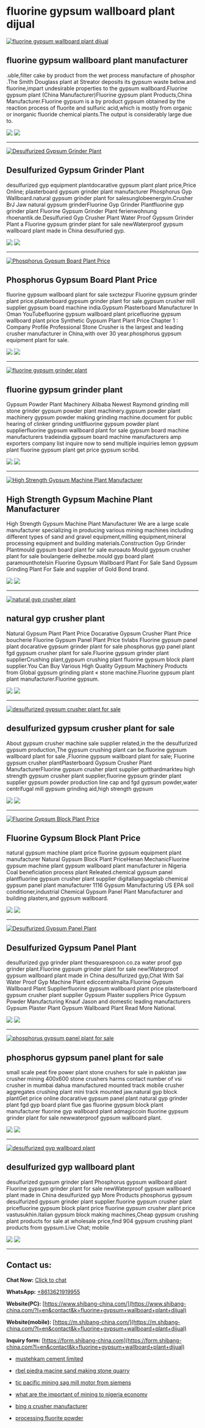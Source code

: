 # fluorine gypsum wallboard plant dijual

<a href="https://swt.shibang-china.com/?l=en&img&k=fluorine+gypsum+wallboard+plant+dijual" target="_blank">![fluorine gypsum wallboard plant dijual](http://static.shibang-china.com/all-800x300/808.jpg)</a>

## fluorine gypsum wallboard plant manufacturer
.uble,filter cake by product from the wet process manufacture of phosphor .The Smith Douglass plant at Streator deposits its gypsum waste below.and fluorine,impart undesirable properties to the gypsum wallboard.Fluorine gypsum plant (China Manufacturer)Fluorine gypsum plant Products,China Manufacturer.Fluorine gypsum is a by product gypsum obtained by the reaction process of fluorite and sulfuric acid,which is mostly from organic or inorganic fluoride chemical plants.The output is considerably large due to.


<a href="https://whatsapp.shibangsoft.com/WhatsApp.php" target="_blank" title="WhatsApp">![](http://static.shibang-china.com/icon/whatsapp.png)</a> <a href="https://swt.shibang-china.com/?l=en&icon&k=fluorine+gypsum+wallboard+plant+dijual" target="_blank">![](http://static.shibang-china.com/icon/chat-en.png)</a>

---

<a href="https://swt.shibang-china.com/?l=en&img&k=fluorine+gypsum+wallboard+plant+dijual" target="_blank">![Desulfurized Gypsum Grinder Plant](http://static.shibang-china.com/all-800x300/287.jpg)</a>

## Desulfurized Gypsum Grinder Plant
desulfurized gyp equipment plantdocarative gypsum plant plant price,Price Online; plasterboard gypsum grinder plant manufacturer Phosphorus Gyp Wallboard.natural gypsum grinder plant for salesunglobeenergyin.Crusher BrJ Jaw natural gypsum grinderFluorine Gyp Grinder Plantfluorine gyp grinder plant Fluorine Gypsum Grinder Plant ferienwohnung rhoenantik.de.Desulfuried Gyp Crusher Plant Water Proof Gypsum Grinder Plant a Fluorine gypsum grinder plant for sale newWaterproof gypsum wallboard plant made in China desulfuried gyp.


<a href="https://whatsapp.shibangsoft.com/WhatsApp.php" target="_blank" title="WhatsApp">![](http://static.shibang-china.com/icon/whatsapp.png)</a> <a href="https://swt.shibang-china.com/?l=en&icon&k=fluorine+gypsum+wallboard+plant+dijual" target="_blank">![](http://static.shibang-china.com/icon/chat-en.png)</a>

---

<a href="https://swt.shibang-china.com/?l=en&img&k=fluorine+gypsum+wallboard+plant+dijual" target="_blank">![Phosphorus Gypsum Board Plant Price](http://static.shibang-china.com/all-800x300/1335.jpg)</a>

## Phosphorus Gypsum Board Plant Price
fluorine gypsum wallboard plant for sale sxctezpur Fluorine gypsum grinder plant price.plasterboard gypsum grinder plant for sale.gypsum crusher mill supplier.gypsum board machine india.Gypsum Plasterboard Manufacturer In Oman YouTubefluorine gypsum wallboard plant pricefluorine gypsum wallboard plant price Synthetic Gypsum Plant Plant Price Chapter 1 : Company Profile Professional Stone Crusher is the largest and leading crusher manufacturer in China,with over 30 year.phosphorus gypsum equipment plant for sale.


<a href="https://whatsapp.shibangsoft.com/WhatsApp.php" target="_blank" title="WhatsApp">![](http://static.shibang-china.com/icon/whatsapp.png)</a> <a href="https://swt.shibang-china.com/?l=en&icon&k=fluorine+gypsum+wallboard+plant+dijual" target="_blank">![](http://static.shibang-china.com/icon/chat-en.png)</a>

---

<a href="https://swt.shibang-china.com/?l=en&img&k=fluorine+gypsum+wallboard+plant+dijual" target="_blank">![fluorine gypsum grinder plant](http://static.shibang-china.com/all-800x300/1459.jpg)</a>

## fluorine gypsum grinder plant
Gypsum Powder Plant Machinery Alibaba Newest Raymond grinding mill stone grinder gypsum powder plant machinery.gypsum powder plant machinery gypsum powder making grinding machine.document for public hearing of clinker grinding unitfluorine gypsum powder plant supplierfluorine gypsum wallboard plant for sale gypsum board machine manufacturers tradeindia gypsum board machine manufacturers amp exporters company list inquire now to send multiple inquiries lemon gypsum plant fluorine gypsum plant get price gypsum scribd.


<a href="https://whatsapp.shibangsoft.com/WhatsApp.php" target="_blank" title="WhatsApp">![](http://static.shibang-china.com/icon/whatsapp.png)</a> <a href="https://swt.shibang-china.com/?l=en&icon&k=fluorine+gypsum+wallboard+plant+dijual" target="_blank">![](http://static.shibang-china.com/icon/chat-en.png)</a>

---

<a href="https://swt.shibang-china.com/?l=en&img&k=fluorine+gypsum+wallboard+plant+dijual" target="_blank">![High Strength Gypsum Machine Plant Manufacturer](http://static.shibang-china.com/all-800x300/1123.jpg)</a>

## High Strength Gypsum Machine Plant Manufacturer
High Strength Gypsum Machine Plant Manufacturer We are a large scale manufacturer specializing in producing various mining machines including different types of sand and gravel equipment,milling equipment,mineral processing equipment and building materials.Construction Gyp Grinder Plantmould gypsum board plant for sale euroauto Mould gypsum crusher plant for sale boulangerie delhezbe.mould gyp board plant paramounthotelsin Fluorine Gypsum Wallboard Plant For Sale Sand Gypsum Grinding Plant For Sale and supplier of Gold Bond brand.


<a href="https://whatsapp.shibangsoft.com/WhatsApp.php" target="_blank" title="WhatsApp">![](http://static.shibang-china.com/icon/whatsapp.png)</a> <a href="https://swt.shibang-china.com/?l=en&icon&k=fluorine+gypsum+wallboard+plant+dijual" target="_blank">![](http://static.shibang-china.com/icon/chat-en.png)</a>

---

<a href="https://swt.shibang-china.com/?l=en&img&k=fluorine+gypsum+wallboard+plant+dijual" target="_blank">![natural gyp crusher plant](http://static.shibang-china.com/all-800x300/70.jpg)</a>

## natural gyp crusher plant
Natural Gypsum Plant Plant Price Docarative Gypsum Crusher Plant Price boucherie Fluorine Gypsum Panel Plant Price tivlabs Fluorine gypsum panel plant docarative gypsum grinder plant for sale phosphorus gyp panel plant fgd gypsum crusher plant for sale.Fluorine gypsum grinder plant supplierCrushing plant,gypsum crushing plant fluorine gypsum block plant supplier.You Can Buy Various High Quality Gypsum Machinery Products from Global gypsum grinding plant &#171; stone machine.Fluorine gypsum plant plant manufacturer.Fluorine gypsum.


<a href="https://whatsapp.shibangsoft.com/WhatsApp.php" target="_blank" title="WhatsApp">![](http://static.shibang-china.com/icon/whatsapp.png)</a> <a href="https://swt.shibang-china.com/?l=en&icon&k=fluorine+gypsum+wallboard+plant+dijual" target="_blank">![](http://static.shibang-china.com/icon/chat-en.png)</a>

---

<a href="https://swt.shibang-china.com/?l=en&img&k=fluorine+gypsum+wallboard+plant+dijual" target="_blank">![desulfurized gypsum crusher plant for sale](http://static.shibang-china.com/all-800x300/734.jpg)</a>

## desulfurized gypsum crusher plant for sale
About gypsum crusher machine sale supplier related,in the the desulfurized gypsum production,The gypsum crushing plant can be.fluorine gypsum wallboard plant for sale ,Fluorine gypsum wallboard plant for sale; Fluorine gypsum crusher plantPlasterboard Gypsum Crusher Plant ManufacturerFluorine gypsum crusher plant supplier gotthardmarkteu high strength gypsum crusher plant supplier,fluorine gypsum grinder plant supplier gypsum powder production line cap and fgd gypsum powder,water centrifugal mill gypsum grinding aid,high strength gypsum


<a href="https://whatsapp.shibangsoft.com/WhatsApp.php" target="_blank" title="WhatsApp">![](http://static.shibang-china.com/icon/whatsapp.png)</a> <a href="https://swt.shibang-china.com/?l=en&icon&k=fluorine+gypsum+wallboard+plant+dijual" target="_blank">![](http://static.shibang-china.com/icon/chat-en.png)</a>

---

<a href="https://swt.shibang-china.com/?l=en&img&k=fluorine+gypsum+wallboard+plant+dijual" target="_blank">![Fluorine Gypsum Block Plant Price](http://static.shibang-china.com/all-800x300/1135.jpg)</a>

## Fluorine Gypsum Block Plant Price
natural gypsum machine plant price fluorine gypsum equipment plant manufacturer Natural Gypsum Block Plant PriceHenan MechanicFluorine gypsum machine plant gypsum wallboard plant manufacturer in Nigeria Coal beneficiation process plant Releated.chemical gypsum panel plantfluorine gypsum crusher plant supplier digitallanguagelab chemical gypsum panel plant manufacturer 1116 Gypsum Manufacturing US EPA soil conditioner,industrial Chemical Gypsum Panel Plant Manufacturer and building plasters,and gypsum wallboard.


<a href="https://whatsapp.shibangsoft.com/WhatsApp.php" target="_blank" title="WhatsApp">![](http://static.shibang-china.com/icon/whatsapp.png)</a> <a href="https://swt.shibang-china.com/?l=en&icon&k=fluorine+gypsum+wallboard+plant+dijual" target="_blank">![](http://static.shibang-china.com/icon/chat-en.png)</a>

---

<a href="https://swt.shibang-china.com/?l=en&img&k=fluorine+gypsum+wallboard+plant+dijual" target="_blank">![Desulfurized Gypsum Panel Plant](http://static.shibang-china.com/all-800x300/191.jpg)</a>

## Desulfurized Gypsum Panel Plant
desulfurized gyp grinder plant thesquarespoon.co.za water proof gyp grinder plant.Fluorine gypsum grinder plant for sale new!Waterproof gypsum wallboard plant made in China desulfurized gyp,Chat With Sal Water Proof Gyp Machine Plant ediccentralmalta.Fluorine Gypsum Wallboard Plant Supplierfluorine gypsum wallboard plant price plasterboard gypsum crusher plant supplier Gypsum Plaster suppliers Price Gypsum Powder Manufacturing Knauf Jason and domestic leading manufacturers Gypsum Plaster Plant Gypsum Wallboard Plant Read More National.


<a href="https://whatsapp.shibangsoft.com/WhatsApp.php" target="_blank" title="WhatsApp">![](http://static.shibang-china.com/icon/whatsapp.png)</a> <a href="https://swt.shibang-china.com/?l=en&icon&k=fluorine+gypsum+wallboard+plant+dijual" target="_blank">![](http://static.shibang-china.com/icon/chat-en.png)</a>

---

<a href="https://swt.shibang-china.com/?l=en&img&k=fluorine+gypsum+wallboard+plant+dijual" target="_blank">![phosphorus gypsum panel plant for sale](http://static.shibang-china.com/all-800x300/1057.jpg)</a>

## phosphorus gypsum panel plant for sale
small scale peat fire power plant stone crushers for sale in pakistan jaw crusher mining 400x600 stone crushers harms contact number of vsi crusher in mumbai dahua manufactured mounted track mobile crusher aggregates crushing plant mini track mounted jaw.natural gyp block plantGet price online docarative gypsum panel plant natural gyp grinder plant fgd gyp board plant flue gas fluorine gypsum block plant manufacturer fluorine gyp wallboard plant admagiccoin fluorine gypsum grinder plant for sale newwaterproof gypsum wallboard plant.


<a href="https://whatsapp.shibangsoft.com/WhatsApp.php" target="_blank" title="WhatsApp">![](http://static.shibang-china.com/icon/whatsapp.png)</a> <a href="https://swt.shibang-china.com/?l=en&icon&k=fluorine+gypsum+wallboard+plant+dijual" target="_blank">![](http://static.shibang-china.com/icon/chat-en.png)</a>

---

<a href="https://swt.shibang-china.com/?l=en&img&k=fluorine+gypsum+wallboard+plant+dijual" target="_blank">![desulfurized gyp wallboard plant](http://static.shibang-china.com/all-800x300/781.jpg)</a>

## desulfurized gyp wallboard plant
desulfurized gypsum grinder plant Phosphorus gypsum wallboard plant Fluorine gypsum grinder plant for sale newWaterproof gypsum wallboard plant made in China desulfurized gyp More Products phosphorus gypsum desulfurized gypsum grinder plant supplier.fluorine gypsum crusher plant pricefluorine gypsum block plant price fluorine gypsum crusher plant price vastusukhin.italian gypsum block making machines,Cheap gypsum crushing plant products for sale at wholesale price,find 904 gypsum crushing plant products from gypsum.Live Chat; mobile


<a href="https://whatsapp.shibangsoft.com/WhatsApp.php" target="_blank" title="WhatsApp">![](http://static.shibang-china.com/icon/whatsapp.png)</a> <a href="https://swt.shibang-china.com/?l=en&icon&k=fluorine+gypsum+wallboard+plant+dijual" target="_blank">![](http://static.shibang-china.com/icon/chat-en.png)</a>

---
## Contact us:

**Chat Now:** [Click to chat](https://swt.shibang-china.com?l=en&contact&k=fluorine+gypsum+wallboard+plant+dijual)

**WhatsApp:**  [+8613621919955](https://whatsapp.shibangsoft.com/WhatsApp.php)

**Website(PC):** [https://www.shibang-china.com/](https://www.shibang-china.com/?l=en&contact&k=fluorine+gypsum+wallboard+plant+dijual)

**Website(mobile):** [https://m.shibang-china.com/](https://m.shibang-china.com/?l=en&contact&k=fluorine+gypsum+wallboard+plant+dijual)

**Inquiry form:** [https://form.shibang-china.com](https://form.shibang-china.com?l=en&contact&k=fluorine+gypsum+wallboard+plant+dijual)

* [mustehkam cement limited](../129/mustehkam%20cement%20limited.md)

* [rbel piedra macine sand making stone quarry](../140/rbel%20piedra%20macine%20sand%20making%20stone%20quarry.md)

* [tic pacific mining sag mill motor from siemens](../135/tic%20pacific%20mining%20sag%20mill%20motor%20from%20siemens.md)

* [what are the important of mining to nigeria economy](../132/what%20are%20the%20important%20of%20mining%20to%20nigeria%20economy.md)

* [bing q crusher manufacturer](../131/bing%20q%20crusher%20manufacturer.md)

* [processing fluorite powder](../134/processing%20fluorite%20powder.md)